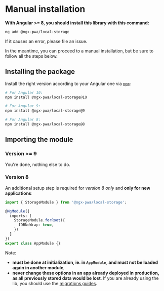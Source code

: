# Manual installation

**With Angular >= 8, you should install this library with this command:**

```bash
ng add @ngx-pwa/local-storage
```

If it causes an error, please file an issue.

In the meantime, you can proceed to a manual installation, but be sure to follow all the steps below.

## Installing the package

Install the right version according to your Angular one via [`npm`](http://npmjs.com):

```bash
# For Angular 10:
npm install @ngx-pwa/local-storage@10

# For Angular 9:
npm install @ngx-pwa/local-storage@9

# For Angular 8:
npm install @ngx-pwa/local-storage@8
```

## Importing the module

### Version >= 9

You're done, nothing else to do.

### Version 8

An additional setup step is required for *version 8 only* and **only for new applications**:

```ts
import { StorageModule } from '@ngx-pwa/local-storage';

@NgModule({
  imports: [
    StorageModule.forRoot({
      IDBNoWrap: true,
    })
  ]
})
export class AppModule {}
```

Note:
- **must be done at initialization, ie. in `AppModule`, and must not be loaded again in another module**,
- **never change these options in an app already deployed in production, as all previously stored data would be lost**.
If you are already using the lib, you should use the [migrations guides](../MIGRATION.md).
